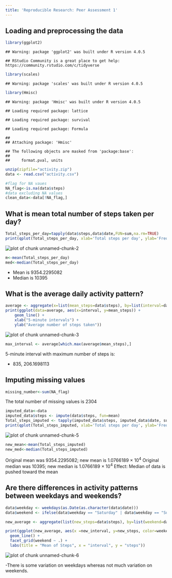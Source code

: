 ```yaml
---
title: 'Reproducible Research: Peer Assessment 1'
---
```



## Loading and preprocessing the data


```r
library(ggplot2)
```

```
## Warning: package 'ggplot2' was built under R version 4.0.5
```

```
## RStudio Community is a great place to get help: https://community.rstudio.com/c/tidyverse
```

```r
library(scales)
```

```
## Warning: package 'scales' was built under R version 4.0.5
```

```r
library(Hmisc)
```

```
## Warning: package 'Hmisc' was built under R version 4.0.5
```

```
## Loading required package: lattice
```

```
## Loading required package: survival
```

```
## Loading required package: Formula
```

```
## 
## Attaching package: 'Hmisc'
```

```
## The following objects are masked from 'package:base':
## 
##     format.pval, units
```

```r
unzip(zipfile="activity.zip")
data <- read.csv("activity.csv")

#flag for NA vaues
NA_flag<-is.na(data$steps)
#data excluding NA values
clean_data<-data[!NA_flag,]
```


## What is mean total number of steps taken per day?

```r
Total_steps_per_day=tapply(data$steps,data$date,FUN=sum,na.rm=TRUE)
print(qplot(Total_steps_per_day, xlab='Total steps per day', ylab='Frequency', binwidth=1000))
```

![plot of chunk unnamed-chunk-2](figure/unnamed-chunk-2-1.png)

```r
m<-mean(Total_steps_per_day)
med<-median(Total_steps_per_day)
```
- Mean is 9354.2295082
- Median is 10395

## What is the average daily activity pattern?

```r
average <- aggregate(x=list(mean_steps=data$steps), by=list(interval=data$interval), FUN=mean, na.rm=TRUE)
print(ggplot(data=average, aes(x=interval, y=mean_steps)) +
    geom_line() +
    xlab("5-minute intervals") +
    ylab("Average number of steps taken"))
```

![plot of chunk unnamed-chunk-3](figure/unnamed-chunk-3-1.png)

```r
max_interval <- average[which.max(average$mean_steps),]
```
5-minute interval with maximum number of steps is:
- 835, 206.1698113

## Imputing missing values

```r
missing_number<-sum(NA_flag)
```
The total number of missing values is 2304


```r
imputed_data<-data
imputed_data$steps <- impute(data$steps, fun=mean)
Total_steps_imputed <- tapply(imputed_data$steps, imputed_data$date, sum)
print(qplot(Total_steps_imputed, xlab='Total steps per day', ylab='Frequency', binwidth=1000))
```

![plot of chunk unnamed-chunk-5](figure/unnamed-chunk-5-1.png)

```r
new_mean<-mean(Total_steps_imputed)
new_med<-median(Total_steps_imputed)
```
Original mean was 9354.2295082; new mean is 1.0766189 &times; 10<sup>4</sup>
Original median was 10395; new median is 1.0766189 &times; 10<sup>4</sup>
Effect: Median of data is pushed toward the mean

## Are there differences in activity patterns between weekdays and weekends?


```r
data$weekday <- weekdays(as.Date(as.character(data$date)))
data$weekend <- ifelse(data$weekday == "Saturday" | data$weekday == "Sunday", "Weekend", "Weekday")

new_average <- aggregate(list(new_steps=data$steps), by=list(weekend=data$weekend, new_interval=data$interval), mean,na.rm=TRUE)

print(ggplot(new_average, aes(x =new_interval, y=new_steps, color=weekend)) +
  geom_line() +
  facet_grid(weekend ~ .) +
  labs(title = "Mean of Steps", x = "interval", y = "steps"))
```

![plot of chunk unnamed-chunk-6](figure/unnamed-chunk-6-1.png)


-There is some variation on weekdays whereas not much variation on weekends.


